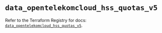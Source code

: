 # `data_opentelekomcloud_hss_quotas_v5`

Refer to the Terraform Registry for docs: [`data_opentelekomcloud_hss_quotas_v5`](https://registry.terraform.io/providers/opentelekomcloud/opentelekomcloud/1.36.40/docs/data-sources/hss_quotas_v5).
